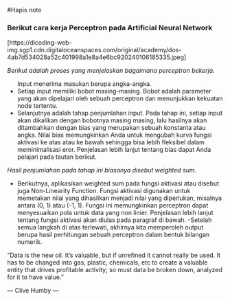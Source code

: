 #Hapis note

<h3>Berikut cara kerja Perceptron pada Artificial Neural Network</h3>
[https://dicoding-web-img.sgp1.cdn.digitaloceanspaces.com/original/academy/dos-4ab7d534028a52c401998a1e8a4e6bc920240106185335.jpeg]

*Berikut adalah proses yang menjelaskan bagaimana perceptron bekerja.*
<ul>
Input menerima masukan berupa angka-angka. 
<li>Setiap input memiliki bobot masing-masing. Bobot adalah parameter yang akan dipelajari oleh sebuah perceptron dan menunjukkan kekuatan node tertentu.</li>
<li>Selanjutnya adalah tahap penjumlahan input. Pada tahap ini, setiap input akan dikalikan dengan bobotnya masing masing, lalu hasilnya akan ditambahkan dengan bias yang merupakan sebuah konstanta atau angka. Nilai bias memungkinkan Anda untuk mengubah kurva fungsi aktivasi ke atas atau ke bawah sehingga bisa lebih fleksibel dalam meminimalisasi eror. Penjelasan lebih lanjut tentang bias dapat Anda pelajari pada tautan berikut.</li>
</ul>

*Hasil penjumlahan pada tahap ini biasanya disebut weighted sum.*
<ul>
<li>Berikutnya, aplikasikan weighted sum pada fungsi aktivasi atau disebut juga Non-Linearity Function. Fungsi aktivasi digunakan untuk memetakan nilai yang dihasilkan menjadi nilai yang diperlukan, misalnya antara (0, 1) atau (-1, 1). Fungsi ini memungkinkan perceptron dapat menyesuaikan pola untuk data yang non linier. Penjelasan lebih lanjut tentang fungsi aktivasi akan diulas pada paragraf di bawah.
-Setelah semua langkah di atas terlewati, akhirnya kita memperoleh output berupa hasil perhitungan sebuah perceptron dalam bentuk bilangan numerik.</li>
</ul>


<p>“Data is the new oil. It’s valuable, but if unrefined it cannot really be used. It has to be changed into gas, plastic, chemicals, etc to create a valuable entity that drives profitable activity; so must data be broken down, analyzed for it to have value.”

— Clive Humby —</p>
